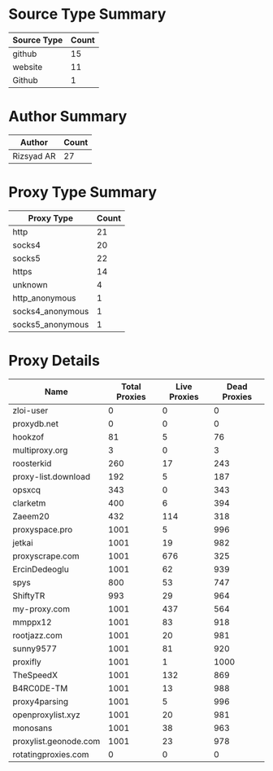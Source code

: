 # Source Type Summary

| Source Type | Count |
|-------------|-------|
| github | 15 |
| website | 11 |
| Github | 1 |


# Author Summary

| Author | Count |
|--------|-------|
| Rizsyad AR | 27 |


# Proxy Type Summary

| Proxy Type | Count |
|------------|-------|
| http | 21 |
| socks4 | 20 |
| socks5 | 22 |
| https | 14 |
| unknown | 4 |
| http_anonymous | 1 |
| socks4_anonymous | 1 |
| socks5_anonymous | 1 |


# Proxy Details

| Name | Total Proxies | Live Proxies | Dead Proxies |
|------|---------------|--------------|---------------|
| zloi-user | 0 | 0 | 0 |
| proxydb.net | 0 | 0 | 0 |
| hookzof | 81 | 5 | 76 |
| multiproxy.org | 3 | 0 | 3 |
| roosterkid | 260 | 17 | 243 |
| proxy-list.download | 192 | 5 | 187 |
| opsxcq | 343 | 0 | 343 |
| clarketm | 400 | 6 | 394 |
| Zaeem20 | 432 | 114 | 318 |
| proxyspace.pro | 1001 | 5 | 996 |
| jetkai | 1001 | 19 | 982 |
| proxyscrape.com | 1001 | 676 | 325 |
| ErcinDedeoglu | 1001 | 62 | 939 |
| spys | 800 | 53 | 747 |
| ShiftyTR | 993 | 29 | 964 |
| my-proxy.com | 1001 | 437 | 564 |
| mmppx12 | 1001 | 83 | 918 |
| rootjazz.com | 1001 | 20 | 981 |
| sunny9577 | 1001 | 81 | 920 |
| proxifly | 1001 | 1 | 1000 |
| TheSpeedX | 1001 | 132 | 869 |
| B4RC0DE-TM | 1001 | 13 | 988 |
| proxy4parsing | 1001 | 5 | 996 |
| openproxylist.xyz | 1001 | 20 | 981 |
| monosans | 1001 | 38 | 963 |
| proxylist.geonode.com | 1001 | 23 | 978 |
| rotatingproxies.com | 0 | 0 | 0 |
